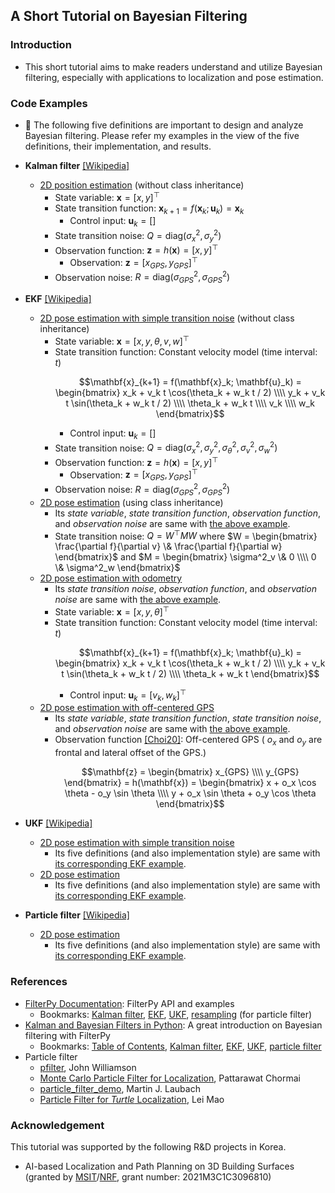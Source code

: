 ## A Short Tutorial on Bayesian Filtering
### Introduction
* This short tutorial aims to make readers understand and utilize Bayesian filtering, especially with applications to localization and pose estimation.



### Code Examples
* :pencil: The following five definitions are important to design and analyze Bayesian filtering. Please refer my examples in the view of the five definitions, their implementation, and results.

* **Kalman filter** [[Wikipedia]](https://en.wikipedia.org/wiki/Kalman_filter)
  * [2D position estimation](https://github.com/mint-lab/filtering_tutorial/blob/master/kf_2d_position.py) (without class inheritance)
    * State variable: $\mathbf{x} = [x, y]^\top$
    * State transition function: $\mathbf{x}_{k+1} = f(\mathbf{x}_k; \mathbf{u}_k) = \mathbf{x}_k$
      * Control input: $\mathbf{u}_k = [ ]$
    * State transition noise: $Q = \mathrm{diag}(\sigma^2_x, \sigma^2_y)$
    * Observation function: $\mathbf{z} = h(\mathbf{x}) = [x, y]^\top$
      * Observation: $\mathbf{z} = [x_{GPS}, y_{GPS}]^\top$
    * Observation noise: $R = \mathrm{diag}(\sigma^2_{GPS}, \sigma^2_{GPS})$
  
* **EKF** [[Wikipedia]](https://en.wikipedia.org/wiki/Extended_Kalman_filter)
  * [2D pose estimation with simple transition noise](https://github.com/mint-lab/filtering_tutorial/blob/master/ekf_2d_pose_simple_noise.py) (without class inheritance)
    * State variable: $\mathbf{x} = [x, y, \theta, v, w]^\top$
    * State transition function: Constant velocity model (time interval: $t$)<p/>
      $$\mathbf{x}_{k+1} = f(\mathbf{x}_k; \mathbf{u}_k) = \begin{bmatrix} x_k + v_k t \cos(\theta_k + w_k t / 2) \\\\ y_k + v_k t \sin(\theta_k + w_k t / 2) \\\\ \theta_k + w_k t \\\\ v_k \\\\ w_k \end{bmatrix}$$
      * Control input: $\mathbf{u}_k = [ ]$
    * State transition noise: $Q = \mathrm{diag}(\sigma^2_x, \sigma^2_y, \sigma^2_\theta, \sigma^2_v, \sigma^2_w)$ 
    * Observation function: $\mathbf{z} = h(\mathbf{x}) = [x, y]^\top$
      * Observation: $\mathbf{z} = [x_{GPS}, y_{GPS}]^\top$
    * Observation noise: $R = \mathrm{diag}(\sigma^2_{GPS}, \sigma^2_{GPS})$
  * [2D pose estimation](https://github.com/mint-lab/filtering_tutorial/blob/master/ekf_2d_pose.py) (using class inheritance)
    * Its _state variable_, _state transition function_, _observation function_, and _observation noise_ are same with [the above example](https://github.com/mint-lab/filtering_tutorial/blob/master/ekf_2d_pose_simple_noise.py).
    * State transition noise: $Q = W^\top M W$ where $W = \begin{bmatrix} \frac{\partial f}{\partial v} \& \frac{\partial f}{\partial w} \end{bmatrix}$ and $M = \begin{bmatrix} \sigma^2_v \& 0 \\\\ 0 \& \sigma^2_w \end{bmatrix}$
  * [2D pose estimation with odometry](https://github.com/mint-lab/filtering_tutorial/blob/master/ekf_2d_pose_odometry.py)
    * Its _state transition noise_, _observation function_, and _observation noise_ are same with [the above example](https://github.com/mint-lab/filtering_tutorial/blob/master/ekf_2d_pose_simple_noise.py).
    * State variable: $\mathbf{x} = [x, y, \theta]^\top$
    * State transition function: Constant velocity model (time interval: $t$)<p/>
      $$\mathbf{x}_{k+1} = f(\mathbf{x}_k; \mathbf{u}_k) = \begin{bmatrix} x_k + v_k t \cos(\theta_k + w_k t / 2) \\\\ y_k + v_k t \sin(\theta_k + w_k t / 2) \\\\ \theta_k + w_k t \end{bmatrix}$$
      * Control input: $\mathbf{u}_k = [v_k, w_k]^\top$
  * [2D pose estimation with off-centered GPS](https://github.com/mint-lab/filtering_tutorial/blob/master/ekf_2d_pose_off_centered.py)
    * Its _state variable_, _state transition function_, _state transition noise_, and _observation noise_ are same with [the above example](https://github.com/mint-lab/filtering_tutorial/blob/master/ekf_2d_pose_simple_noise.py).
    * Observation function [[Choi20]](http://doi.org/10.1109/TITS.2019.2915108): Off-centered GPS ( $o_x$ and $o_y$ are frontal and lateral offset of the GPS.)<p/>
      $$\mathbf{z} = \begin{bmatrix} x_{GPS} \\\\ y_{GPS} \end{bmatrix} = h(\mathbf{x}) = \begin{bmatrix} x + o_x \cos \theta - o_y \sin \theta \\\\ y + o_x \sin \theta + o_y \cos \theta \end{bmatrix}$$
  
* **UKF** [[Wikipedia]](https://en.wikipedia.org/wiki/Kalman_filter#Unscented_Kalman_filter)
  * [2D pose estimation with simple transition noise](https://github.com/mint-lab/filtering_tutorial/blob/master/ukf_2d_pose_simple_noise.py)
    * Its five definitions (and also implementation style) are same with [its corresponding EKF example](https://github.com/mint-lab/filtering_tutorial/blob/master/ekf_2d_pose_simple_noise.py).
  * [2D pose estimation](https://github.com/mint-lab/filtering_tutorial/blob/master/ukf_2d_pose.py)
    * Its five definitions (and also implementation style) are same with [its corresponding EKF example](https://github.com/mint-lab/filtering_tutorial/blob/master/ekf_2d_pose_simple_noise.py).
  
* **Particle filter** [[Wikipedia]](https://en.wikipedia.org/wiki/Particle_filter)
  * [2D pose estimation](https://github.com/mint-lab/filtering_tutorial/blob/master/pf_2d_pose.py)
    * Its five definitions (and also implementation style) are same with [its corresponding EKF example](https://github.com/mint-lab/filtering_tutorial/blob/master/ekf_2d_pose_simple_noise.py).



### References
* [FilterPy Documentation](https://filterpy.readthedocs.io/en/latest/): FilterPy API and examples
  * Bookmarks: [Kalman filter](https://filterpy.readthedocs.io/en/latest/kalman/KalmanFilter.html), [EKF](https://filterpy.readthedocs.io/en/latest/kalman/ExtendedKalmanFilter.html), [UKF](https://filterpy.readthedocs.io/en/latest/kalman/UnscentedKalmanFilter.html), [resampling](https://filterpy.readthedocs.io/en/latest/monte_carlo/resampling.html) (for particle filter)
* [Kalman and Bayesian Filters in Python](https://github.com/rlabbe/Kalman-and-Bayesian-Filters-in-Python): A great introduction on Bayesian filtering with FilterPy
  * Bookmarks: [Table of Contents](https://github.com/rlabbe/Kalman-and-Bayesian-Filters-in-Python/blob/master/table_of_contents.ipynb), [Kalman filter](https://github.com/rlabbe/Kalman-and-Bayesian-Filters-in-Python/blob/master/08-Designing-Kalman-Filters.ipynb), [EKF](https://github.com/rlabbe/Kalman-and-Bayesian-Filters-in-Python/blob/master/11-Extended-Kalman-Filters.ipynb), [UKF](https://github.com/rlabbe/Kalman-and-Bayesian-Filters-in-Python/blob/master/10-Unscented-Kalman-Filter.ipynb), [particle filter](https://github.com/rlabbe/Kalman-and-Bayesian-Filters-in-Python/blob/master/12-Particle-Filters.ipynb)
* Particle filter
  * [pfilter](https://github.com/johnhw/pfilter), John Williamson
  * [Monte Carlo Particle Filter for Localization](https://github.com/p16i/particle-filter), Pattarawat Chormai
  * [particle_filter_demo](https://github.com/mjl/particle_filter_demo), Martin J. Laubach
  * [Particle Filter for _Turtle_ Localization](https://github.com/leimao/Particle-Filter), Lei Mao



### Acknowledgement
This tutorial was supported by the following R&D projects in Korea.
*  AI-based Localization and Path Planning on 3D Building Surfaces (granted by [MSIT](https://www.msit.go.kr/)/[NRF](https://www.nrf.re.kr/), grant number: 2021M3C1C3096810)
